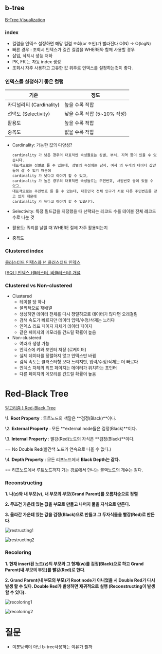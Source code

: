 ## b-tree

[B-Tree Visualization](https://www.cs.usfca.edu/~galles/visualization/BTree.html)

### index

[](https://yurimkoo.github.io/db/2020/03/14/db-index.html)

- 컬럼을 인덱스 설정하면 해당 컬럼 조회(or 조인)가 빨라진다 O(N) → O(logN)
- 빠른 경우 : 조회시 인덱스가 걸린 컬럼을 WHERE와 함께 사용할 경우
- 삽입, 삭제시 성능 저하
- PK, FK 는 자동 index 생성
- 조회시 자주 사용하고 고유한 값 위주로 인덱스를 설정하는것이 좋다.

### 인덱스를 설정하기 좋은 컬럼
기준|정도
---|---
카디널리티 (Cardinality)|	높을 수록 적합
선택도 (Selectivity)|	낮을 수록 적합 (5~10% 적정)
활용도|	높을 수록 적합
중복도|	없을 수록 적합

- Cardinality: 가능한 값의 다양성?

    ```
    cardinality 가 낮은 경우의 대표적인 속성들로는 성별, 부서, 지역 등이 있을 수 있습니다.
    대표적으로는 성별로 들 수 있는데, 성별의 속성에는 남자, 여자 의 두개의 데이터 값만 들어 갈 수 있기 때문에
    cardinality 가 낮다고 이야기 할 수 있고,
    cardinality 가 높은 경우의 대표적인 속성들로는 주민번호, 사원번호 등이 있을 수 있고,
    대표적으로는 주민번호 를 들 수 있는데, 대한민국 전체 인구가 서로 다른 주민번호를 갖고 있기 때문에
    cardinality 가 높다고 이야기 할 수 있습니다.
    ```

- Selectivity: 특정 필드값을 지정했을 때 선택되는 레코드 수를 테이블 전체 레코드 수로 나눈 것
- 활용도: 쿼리를 날릴 때 WHERE 절에 자주 활용되는지
- 중복도

### Clustered index

[](https://docs.microsoft.com/ko-kr/sql/relational-databases/indexes/clustered-and-nonclustered-indexes-described?view=sql-server-ver15)

[클러스터드 인덱스와 넌 클러스터드 인덱스](https://lng1982.tistory.com/144)

[[SQL] 인덱스 (클러스터, 비클러스터) 개념](https://mongyang.tistory.com/75)

### Clustered vs Non-clustered

- Clustered
    - 테이블 당 하나
    - 물리적으로 재배열
    - 생성하면 데이터 전체를 다시 정렬하므로 데이터가 많다면 오래걸림
    - 검색 속도가 빠르지만 데이터 입력/수정/삭제는 느리다
    - 인덱스 리프 페이지 자체가 데이터 페이지
    - 같은 페이지의 메모리를 건드릴 확률이 높음
- Non-clustered
    - 여러개 생성 가능
    - 인덱스에 키와 포인터 저장 (로케이터)
    - 실제 데이터를 정렬하지 않고 인덱스만 바뀜
    - 검색 속도는 클러스터형 보다 느리지만, 입력/수정/삭제는 더 빠르다
    - 인덱스 자체의 리프 페이지는 데이터가 위치하는 포인터
    - 다른 페이지의 메모리를 건드릴 확률이 높음

# Red-Black Tree

[알고리즘 ) Red-Black Tree](https://zeddios.tistory.com/237)

\1. **Root Property** : 루트노드의 색깔은 **검정(Black)**이다.

\2. **External Property** : 모든 **external node들은 검정(Black)**이다.

\3. **Internal Property** : 빨강(Red)노드의 자식은 **검정(Black)**이다.

== No Double Red(빨간색 노드가 연속으로 나올 수 없다.)

\4. **Depth Property** : 모든 리프노드에서 **Black Depth는 같다.**

== 리프노드에서 루트노드까지 가는 경로에서 만나는 블랙노드의 개수는 같다.

### Reconstructing

**1. 나(z)와 내 부모(v), 내 부모의 부모(Grand Parent)를 오름차순으로 정렬**

**2. 무조건 가운데 있는 값을 부모로 만들고 나머지 둘을 자식으로 만든다.**

**3. 올라간 가운데 있는 값을 검정(Black)으로 만들고 그 두자식들을 빨강(Red)로 만든다.**

![restructing1](https://img1.daumcdn.net/thumb/R1280x0/?scode=mtistory2&fname=http%3A%2F%2Fcfile4.uf.tistory.com%2Fimage%2F99F7BD3359CF679E2A66F5)

![restructing2](https://img1.daumcdn.net/thumb/R1280x0/?scode=mtistory2&fname=http%3A%2F%2Fcfile29.uf.tistory.com%2Fimage%2F99C2FF3359CF699A316DCD)

### Recoloring

**1. 현재 insert된 노드(z)의 부모와 그 형제(w)를 검정(Black)으로 하고 Grand Parent(내 부모의 부모)를 빨강(Red)로 한다.**

**2. Grand Parent(내 부모의 부모)가 Root node가 아니었을 시 Double Red가 다시 발생 할 수 있다. Double Red가 발생하면 재귀적으로 실행 (Reconstructing이 발생할 수 있다).**

![recoloring1](https://img1.daumcdn.net/thumb/R1280x0/?scode=mtistory2&fname=http%3A%2F%2Fcfile21.uf.tistory.com%2Fimage%2F9978F93359CF6CD72B3E2E)

![recoloring2](https://img1.daumcdn.net/thumb/R1280x0/?scode=mtistory2&fname=http%3A%2F%2Fcfile8.uf.tistory.com%2Fimage%2F9970483359CF6D5E33619F)

# 질문

- 이분탐색이 아닌 b-tree사용하는 이유가 뭘까